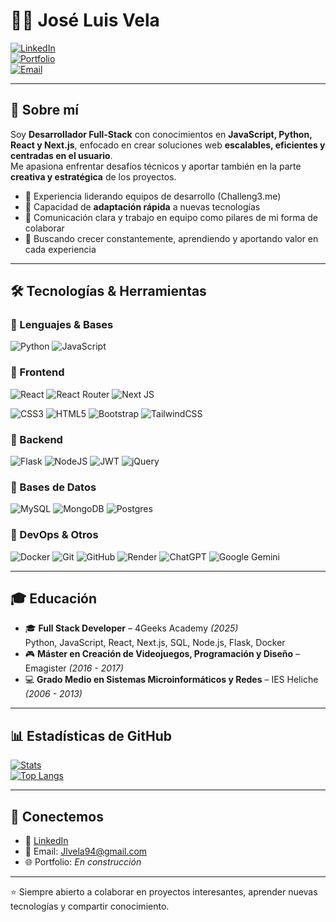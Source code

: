 # 👨‍💻 José Luis Vela

[![LinkedIn](https://img.shields.io/badge/LinkedIn-Perfil-blue?logo=linkedin)](https://www.linkedin.com/in/jose-luis-vela-borrego-16a53aa0)  
[![Portfolio](https://img.shields.io/badge/Portfolio-En%20Construcción-green)]()  
[![Email](https://img.shields.io/badge/Email-Contacto-red?logo=gmail)](mailto:jlvela94@gmail.com)  

---

## 🚀 Sobre mí  

Soy **Desarrollador Full-Stack** con conocimientos en **JavaScript, Python, React y Next.js**, enfocado en crear soluciones web **escalables, eficientes y centradas en el usuario**.  
Me apasiona enfrentar desafíos técnicos y aportar también en la parte **creativa y estratégica** de los proyectos.  

- 🔹 Experiencia liderando equipos de desarrollo (Challeng3.me)  
- 🔹 Capacidad de **adaptación rápida** a nuevas tecnologías  
- 🔹 Comunicación clara y trabajo en equipo como pilares de mi forma de colaborar  
- 🔹 Buscando crecer constantemente, aprendiendo y aportando valor en cada experiencia  

---

## 🛠️ Tecnologías & Herramientas  

### 🔹 Lenguajes & Bases
![Python](https://img.shields.io/badge/python-3670A0?style=for-the-badge&logo=python&logoColor=ffdd54) ![JavaScript](https://img.shields.io/badge/javascript-%23323330.svg?style=for-the-badge&logo=javascript&logoColor=%23F7DF1E)

### 🔹 Frontend
![React](https://img.shields.io/badge/react-%2320232a.svg?style=for-the-badge&logo=react&logoColor=%2361DAFB) ![React Router](https://img.shields.io/badge/React_Router-CA4245?style=for-the-badge&logo=react-router&logoColor=white) ![Next JS](https://img.shields.io/badge/Next-black?style=for-the-badge&logo=next.js&logoColor=white)

![CSS3](https://img.shields.io/badge/css3-%231572B6.svg?style=for-the-badge&logo=css3&logoColor=white) ![HTML5](https://img.shields.io/badge/html5-%23E34F26.svg?style=for-the-badge&logo=html5&logoColor=white) ![Bootstrap](https://img.shields.io/badge/bootstrap-%238511FA.svg?style=for-the-badge&logo=bootstrap&logoColor=white) ![TailwindCSS](https://img.shields.io/badge/tailwindcss-%2338B2AC.svg?style=for-the-badge&logo=tailwind-css&logoColor=white)

### 🔹 Backend
![Flask](https://img.shields.io/badge/flask-%23000.svg?style=for-the-badge&logo=flask&logoColor=white) ![NodeJS](https://img.shields.io/badge/node.js-6DA55F?style=for-the-badge&logo=node.js&logoColor=white) ![JWT](https://img.shields.io/badge/JWT-black?style=for-the-badge&logo=JSON%20web%20tokens) ![jQuery](https://img.shields.io/badge/jquery-%230769AD.svg?style=for-the-badge&logo=jquery&logoColor=white)

### 🔹 Bases de Datos
![MySQL](https://img.shields.io/badge/mysql-4479A1.svg?style=for-the-badge&logo=mysql&logoColor=white) ![MongoDB](https://img.shields.io/badge/MongoDB-%234ea94b.svg?style=for-the-badge&logo=mongodb&logoColor=white) ![Postgres](https://img.shields.io/badge/postgres-%23316192.svg?style=for-the-badge&logo=postgresql&logoColor=white)


### 🔹 DevOps & Otros
![Docker](https://img.shields.io/badge/docker-%230db7ed.svg?style=for-the-badge&logo=docker&logoColor=white)  ![Git](https://img.shields.io/badge/git-%23F05033.svg?style=for-the-badge&logo=git&logoColor=white) ![GitHub](https://img.shields.io/badge/github-%23121011.svg?style=for-the-badge&logo=github&logoColor=white) ![Render](https://img.shields.io/badge/Render-%46E3B7.svg?style=for-the-badge&logo=render&logoColor=white) ![ChatGPT](https://img.shields.io/badge/chatGPT-74aa9c?style=for-the-badge&logo=openai&logoColor=white) ![Google Gemini](https://img.shields.io/badge/google%20gemini-8E75B2?style=for-the-badge&logo=google%20gemini&logoColor=white)

---

## 🎓 Educación  

- 🎓 **Full Stack Developer** – 4Geeks Academy *(2025)*  
    Python, JavaScript, React, Next.js, SQL, Node.js, Flask, Docker  
- 🎮 **Máster en Creación de Videojuegos, Programación y Diseño** – Emagister *(2016 - 2017)*  
- 💻 **Grado Medio en Sistemas Microinformáticos y Redes** – IES Heliche *(2006 - 2013)*  

---

## 📊 Estadísticas de GitHub  

[![Stats](https://github-readme-stats.vercel.app/api?username=JVelab&show_icons=true&theme=radical)](https://github.com/JVelab)  
[![Top Langs](https://github-readme-stats.vercel.app/api/top-langs/?username=JVelab&layout=compact&theme=radical)](https://github.com/JVelab)  

---

## 🤝 Conectemos  

- 💼 [LinkedIn](https://www.linkedin.com/in/jose-luis-vela-borrego-16a53aa0)  
- 📧 Email: Jlvela94@gmail.com  
- 🌐 Portfolio: *En construcción*  

---
⭐ Siempre abierto a colaborar en proyectos interesantes, aprender nuevas tecnologías y compartir conocimiento.

